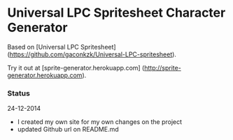 Universal LPC Spritesheet Character Generator
=============================================

Based on [Universal LPC Spritesheet] (https://github.com/gaconkzk/Universal-LPC-spritesheet).

Try it out at [sprite-generator.herokuapp.com] (http://sprite-generator.herokuapp.com).

### Status

24-12-2014 

- I created my own site for my own changes on the project
- updated Github url on README.md

